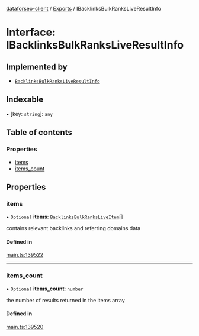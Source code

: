 [dataforseo-client](../README.md) / [Exports](../modules.md) / IBacklinksBulkRanksLiveResultInfo

# Interface: IBacklinksBulkRanksLiveResultInfo

## Implemented by

- [`BacklinksBulkRanksLiveResultInfo`](../classes/BacklinksBulkRanksLiveResultInfo.md)

## Indexable

▪ [key: `string`]: `any`

## Table of contents

### Properties

- [items](IBacklinksBulkRanksLiveResultInfo.md#items)
- [items\_count](IBacklinksBulkRanksLiveResultInfo.md#items_count)

## Properties

### items

• `Optional` **items**: [`BacklinksBulkRanksLiveItem`](../classes/BacklinksBulkRanksLiveItem.md)[]

contains relevant backlinks and referring domains data

#### Defined in

[main.ts:139522](https://github.com/dataforseo/TypeScriptClient/blob/7ca1aa4/main.ts#L139522)

___

### items\_count

• `Optional` **items\_count**: `number`

the number of results returned in the items array

#### Defined in

[main.ts:139520](https://github.com/dataforseo/TypeScriptClient/blob/7ca1aa4/main.ts#L139520)
